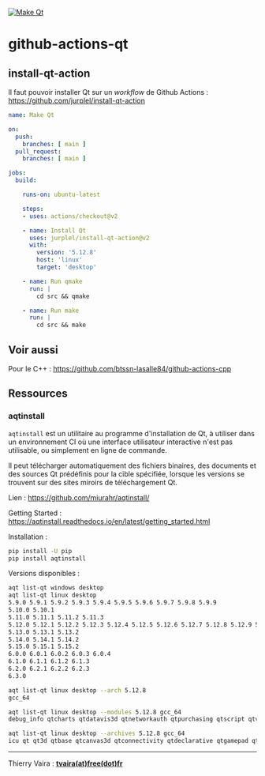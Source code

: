 [![Make Qt](https://github.com/btssn-lasalle84/github-actions-qt/actions/workflows/make-qt.yml/badge.svg?branch=main)](https://github.com/btssn-lasalle84/github-actions-qt/actions/workflows/make-qt.yml)

# github-actions-qt

## install-qt-action

Il faut pouvoir installer Qt sur un _workflow_ de Github Actions : https://github.com/jurplel/install-qt-action

```yml
name: Make Qt

on:
  push:
    branches: [ main ]
  pull_request:
    branches: [ main ]

jobs:
  build:

    runs-on: ubuntu-latest

    steps:
    - uses: actions/checkout@v2

    - name: Install Qt
      uses: jurplel/install-qt-action@v2
      with:
        version: '5.12.8'
        host: 'linux'
        target: 'desktop'

    - name: Run qmake
      run: |
        cd src && qmake

    - name: Run make
      run: |
        cd src && make
```

## Voir aussi

Pour le C++ : https://github.com/btssn-lasalle84/github-actions-cpp

## Ressources

### aqtinstall

`aqtinstall` est un utilitaire au programme d'installation de Qt, à utiliser dans un environnement CI où une interface utilisateur interactive n'est pas utilisable, ou simplement en ligne de commande.

Il peut télécharger automatiquement des fichiers binaires, des documents et des sources Qt prédéfinis pour la cible spécifiée, lorsque les versions se trouvent sur des sites miroirs de téléchargement Qt.

Lien : https://github.com/miurahr/aqtinstall/

Getting Started : https://aqtinstall.readthedocs.io/en/latest/getting_started.html

Installation :

```sh
pip install -U pip
pip install aqtinstall
```

Versions disponibles :

```sh
aqt list-qt windows desktop
aqt list-qt linux desktop
5.9.0 5.9.1 5.9.2 5.9.3 5.9.4 5.9.5 5.9.6 5.9.7 5.9.8 5.9.9
5.10.0 5.10.1
5.11.0 5.11.1 5.11.2 5.11.3
5.12.0 5.12.1 5.12.2 5.12.3 5.12.4 5.12.5 5.12.6 5.12.7 5.12.8 5.12.9 5.12.10 5.12.11 5.12.12
5.13.0 5.13.1 5.13.2
5.14.0 5.14.1 5.14.2
5.15.0 5.15.1 5.15.2
6.0.0 6.0.1 6.0.2 6.0.3 6.0.4
6.1.0 6.1.1 6.1.2 6.1.3
6.2.0 6.2.1 6.2.2 6.2.3
6.3.0

aqt list-qt linux desktop --arch 5.12.8
gcc_64

aqt list-qt linux desktop --modules 5.12.8 gcc_64
debug_info qtcharts qtdatavis3d qtnetworkauth qtpurchasing qtscript qtvirtualkeyboard qtwebengine qtwebglplugin

aqt list-qt linux desktop --archives 5.12.8 gcc_64
icu qt qt3d qtbase qtcanvas3d qtconnectivity qtdeclarative qtgamepad qtgraphicaleffects qtimageformats qtlocation qtmultimedia qtquickcontrols qtquickcontrols2 qtremoteobjects qtscxml qtsensors qtserialbus qtserialport qtspeech qtsvg qttools qttranslations qtwayland qtwebchannel qtwebsockets qtwebview qtx11extras qtxmlpatterns
```

---
Thierry Vaira : **[tvaira(at)free(dot)fr](tvaira@free.fr)**
